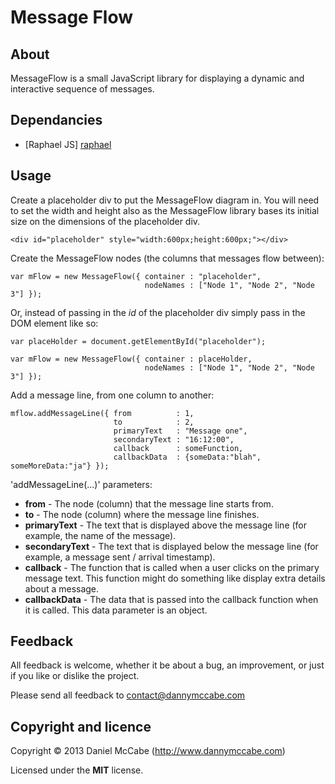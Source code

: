 Message Flow
============

About
-----------------------------------------

MessageFlow is a small JavaScript library for displaying a dynamic and interactive sequence of messages.

Dependancies
-----------------------------------------

* [Raphael JS] [raphael]

Usage
-----------------------------------------

Create a placeholder div to put the MessageFlow diagram in. You will need to set the width and height also as the MessageFlow library bases its
initial size on the dimensions of the placeholder div.

```
<div id="placeholder" style="width:600px;height:600px;"></div>
```

Create the MessageFlow nodes (the columns that messages flow between):

```
var mFlow = new MessageFlow({ container : "placeholder",
                              nodeNames : ["Node 1", "Node 2", "Node 3"] });
```

Or, instead of passing in the _id_ of the placeholder div simply pass in the DOM element like so:

```
var placeHolder = document.getElementById("placeholder");

var mFlow = new MessageFlow({ container : placeHolder,
                              nodeNames : ["Node 1", "Node 2", "Node 3"] });
```

Add a message line, from one column to another:

```
mflow.addMessageLine({ from          : 1,
                       to            : 2,
                       primaryText   : "Message one",
                       secondaryText : "16:12:00",
                       callback      : someFunction,
                       callbackData  : {someData:"blah", someMoreData:"ja"} });
```

'addMessageLine(...)' parameters:

* __from__          - The node (column) that the message line starts from.
* __to__            - The node (column) where the message line finishes.
* __primaryText__   - The text that is displayed above the message line (for example, the name of the message).
* __secondaryText__ - The text that is displayed below the message line (for example, a message sent / arrival timestamp).
* __callback__     - The function that is called when a user clicks on the primary message text. This function might do something like display extra details about a message.
* __callbackData__  - The data that is passed into the callback function when it is called. This data parameter is an object.

Feedback
----------------------------------------

All feedback is welcome, whether it be about a bug, an improvement, or just if you like or dislike the project.

Please send all feedback to contact@dannymccabe.com

Copyright and licence
----------------------------------------

Copyright &copy; 2013 Daniel McCabe (http://www.dannymccabe.com)

Licensed under the __MIT__ license.

[raphael]: https://github.com/DmitryBaranovskiy/raphael/
